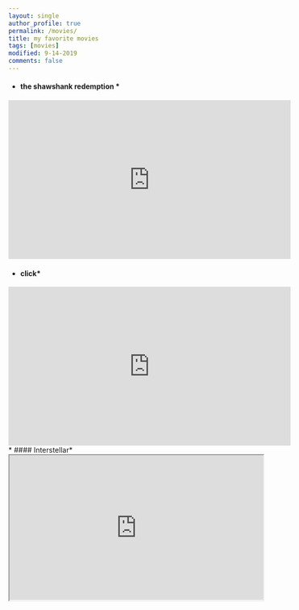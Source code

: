 ```yaml
---
layout: single
author_profile: true
permalink: /movies/
title: my favorite movies
tags: [movies]
modified: 9-14-2019
comments: false
---
```

<!-- **### my favorite movies** -->
* #### the shawshank redemption *

<iframe width="560" height="315" src="https://www.youtube.com/embed/jzbyitmt03g" title="YouTube video player" frameborder="0" allow="accelerometer; autoplay; clipboard-write; encrypted-media; gyroscope; picture-in-picture" allowfullscreen></iframe>


* #### click*

<iframe width="560" height="315" src="https://www.youtube.com/embed/hUXJjuzAiiY" title="YouTube video player" frameborder="0" allow="accelerometer; autoplay; clipboard-write; encrypted-media; gyroscope; picture-in-picture" allowfullscreen></iframe>
* #### Interstellar*

<style>.h_iframe-aparat_embed_frame{position:relative;}.h_iframe-aparat_embed_frame .ratio{display:block;width:100%;height:auto;}.h_iframe-aparat_embed_frame iframe{position:absolute;top:0;left:0;width:100%;height:100%;}</style><div class="h_iframe-aparat_embed_frame"><span style="display: block;padding-top: 57%"></span><iframe src="https://www.aparat.com/video/video/embed/videohash/nTwUY/vt/frame" allowFullScreen="true" webkitallowfullscreen="true" mozallowfullscreen="true"></iframe></div>




